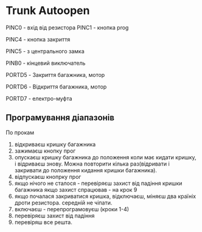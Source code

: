 Trunk Autoopen
==============


PINC0 - вхід від резистора
PINC1 - кнопка prog

PINC4 - кнопка закриття

PINC5 - з центрального замка

PINB0 - кінцевий виключатель





PORTD5 - Закриття багажника, мотор

PORTD6 - Відкриття багажника, мотор


PORTD7 - електро-муфта


Програмування діапазонів
--------------

По прокам
1. відкриваєш кришку багажника
2. зажимаєш кнопку прог
3. опускаєш кришку багажника до положення коли має кидати кришку, і відриваєш знову.
       Можна повторити кілька раз(відривати і закривати до положення кидання кришки багажника).
4. відпускаєш кнопрку прог
5. якщо нічого не сталося - перевіряєш захист від падіння кришки багажника
   якщо захист спрацював - на крок 9 
6. якщо почалася закриватися кришка, відключаєш, міняєш два країніх дроти резистора. середній не чіпати.
7. включаєш - перепрограмовуєш (кроки 1-4)
8. перевіряєш захист від падіння
9. перевіряш все решта.

